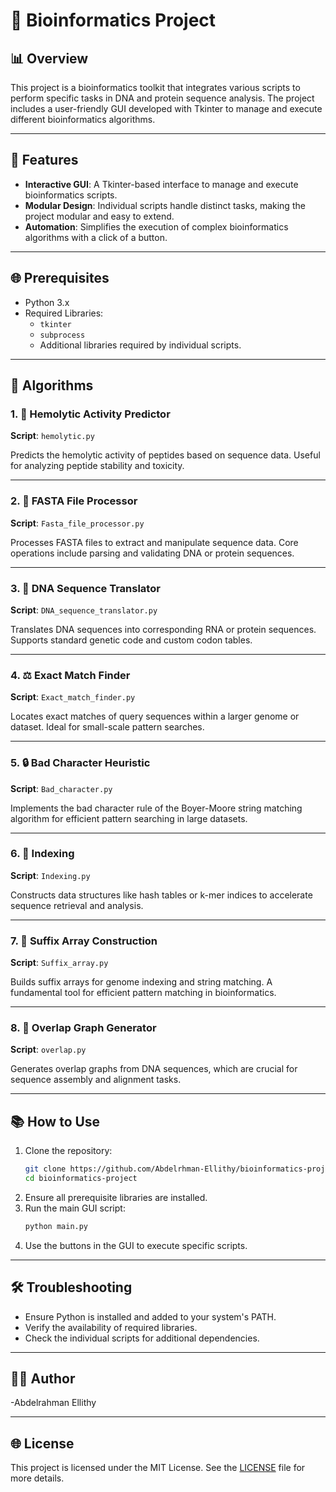 # 🐝 Bioinformatics Project

## 📊 Overview
This project is a bioinformatics toolkit that integrates various scripts to perform specific tasks in DNA and protein sequence analysis. The project includes a user-friendly GUI developed with Tkinter to manage and execute different bioinformatics algorithms.

---

## 🎨 Features
- **Interactive GUI**: A Tkinter-based interface to manage and execute bioinformatics scripts.
- **Modular Design**: Individual scripts handle distinct tasks, making the project modular and easy to extend.
- **Automation**: Simplifies the execution of complex bioinformatics algorithms with a click of a button.

---

## 🌐 Prerequisites
- Python 3.x
- Required Libraries:
  - `tkinter`
  - `subprocess`
  - Additional libraries required by individual scripts.

---

## 🔄 Algorithms

### 1. 🔬 Hemolytic Activity Predictor
**Script**: `hemolytic.py`

Predicts the hemolytic activity of peptides based on sequence data. Useful for analyzing peptide stability and toxicity.

---

### 2. 🎲 FASTA File Processor
**Script**: `Fasta_file_processor.py`

Processes FASTA files to extract and manipulate sequence data. Core operations include parsing and validating DNA or protein sequences.

---

### 3. 🍃 DNA Sequence Translator
**Script**: `DNA_sequence_translator.py`

Translates DNA sequences into corresponding RNA or protein sequences. Supports standard genetic code and custom codon tables.

---

### 4. ⚖️ Exact Match Finder
**Script**: `Exact_match_finder.py`

Locates exact matches of query sequences within a larger genome or dataset. Ideal for small-scale pattern searches.

---

### 5. 🔒 Bad Character Heuristic
**Script**: `Bad_character.py`

Implements the bad character rule of the Boyer-Moore string matching algorithm for efficient pattern searching in large datasets.

---

### 6. 🔎 Indexing
**Script**: `Indexing.py`

Constructs data structures like hash tables or k-mer indices to accelerate sequence retrieval and analysis.

---

### 7. 🔐 Suffix Array Construction
**Script**: `Suffix_array.py`

Builds suffix arrays for genome indexing and string matching. A fundamental tool for efficient pattern matching in bioinformatics.

---

### 8. 🌱 Overlap Graph Generator
**Script**: `overlap.py`

Generates overlap graphs from DNA sequences, which are crucial for sequence assembly and alignment tasks.

---

## 📚 How to Use
1. Clone the repository:
   ```bash
   git clone https://github.com/Abdelrhman-Ellithy/bioinformatics-project.git
   cd bioinformatics-project
   ```
2. Ensure all prerequisite libraries are installed.
3. Run the main GUI script:
   ```bash
   python main.py
   ```
4. Use the buttons in the GUI to execute specific scripts.

---

## 🛠️ Troubleshooting
- Ensure Python is installed and added to your system's PATH.
- Verify the availability of required libraries.
- Check the individual scripts for additional dependencies.

---

## 👨‍💻 Author
-Abdelrahman Ellithy

---

## 🌐 License
This project is licensed under the MIT License. See the [LICENSE](LICENSE) file for more details.
